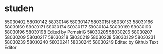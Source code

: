 # studen
55030402
58030142
58030146
58030147
58030151
58030163
58030166
58030169
58030171
58030174
58030177
58030184
58030189
58030190
58030196
58030198
Edited by PornsiriG
58030205
58030206
58030207
58030209
58030217
58030218
58030219
58030228
58030229
58030231
58030239
58030240
58030241
58030245
58030249
Edited by Github Text Editor

